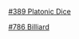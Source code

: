 [#389 Platonic Dice](https://projecteuler.net/problem=786)

[#786 Billiard](https://projecteuler.net/problem=389)
